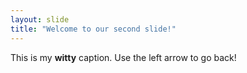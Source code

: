 ```yaml
---
layout: slide
title: "Welcome to our second slide!"
---
```

This is my **witty** caption.
Use the left arrow to go back!
